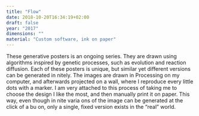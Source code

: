 ```yaml
---
title: "Flow"
date: 2018-10-20T16:34:19+02:00
draft: false
year: "2017"
dimensions: ""
material: "Custom software, ink on paper"
---
```


These generative posters is an ongoing series. They are drawn using algorithms inspired by genetic processes, such as evolution and reaction diffusion. Each of these posters is unique, but similar yet different versions can be generated in nitely. The images are drawn in Processing on my computer, and afterwards projected on a wall, where I reproduce every little dots with a marker. I am very attached to this process of taking me to choose the design I like the most, and then manually print it on paper. This way, even though in nite varia ons of the image can be generated at the click of a bu on, only a single, fixed version exists in the “real” world.